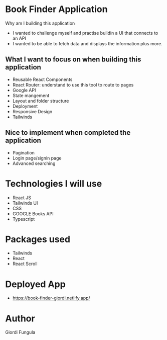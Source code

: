 # Book Finder Application

Why am I building this application

-   I wanted to challenge myself and practise buildin a UI that connects to an API
-   I wanted to be able to fetch data and displays the information plus more.

## What I want to focus on when building this application

-   Reusable React Components
-   React Router: understand to use this tool to route to pages
-   Google API
-   State mangement
-   Layout and folder structure
-   Deployment
-   Responsive Design
-   Tailwinds

## Nice to implement when completed the application

-   Pagination
-   Login page/signin page
-   Advanced searching

# Technologies I will use

-   React JS
-   Tailwinds UI
-   CSS
-   GOOGLE Books API
-   Typescript

# Packages used

-   Tailwinds
-   React
-   React Scroll

# Deployed App

-   https://book-finder-giordi.netlify.app/

# Author

Giordi Fungula
